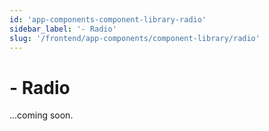 ```yaml
---
id: 'app-components-component-library-radio'
sidebar_label: '- Radio'
slug: '/frontend/app-components/component-library/radio'
---
```


# - Radio

...coming soon.
